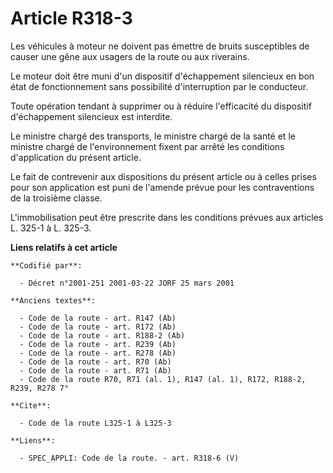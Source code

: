 # Article R318-3

Les véhicules à moteur ne doivent pas émettre de bruits susceptibles de causer une gêne aux usagers de la route ou aux
riverains.

Le moteur doit être muni d'un dispositif d'échappement silencieux en bon état de fonctionnement sans possibilité
d'interruption par le conducteur.

Toute opération tendant à supprimer ou à réduire l'efficacité du dispositif d'échappement silencieux est interdite.

Le ministre chargé des transports, le ministre chargé de la santé et le ministre chargé de l'environnement fixent par arrêté
les conditions d'application du présent article.

Le fait de contrevenir aux dispositions du présent article ou à celles prises pour son application est puni de l'amende
prévue pour les contraventions de la troisième classe.

L'immobilisation peut être prescrite dans les conditions prévues aux articles L. 325-1 à L. 325-3.

**Liens relatifs à cet article**

	**Codifié par**:

	  - Décret n°2001-251 2001-03-22 JORF 25 mars 2001

	**Anciens textes**:

	  - Code de la route - art. R147 (Ab)
	  - Code de la route - art. R172 (Ab)
	  - Code de la route - art. R188-2 (Ab)
	  - Code de la route - art. R239 (Ab)
	  - Code de la route - art. R278 (Ab)
	  - Code de la route - art. R70 (Ab)
	  - Code de la route - art. R71 (Ab)
	  - Code de la route R70, R71 (al. 1), R147 (al. 1), R172, R188-2, R239, R278 7°

	**Cite**:

	  - Code de la route L325-1 à L325-3

	**Liens**:

	  - SPEC_APPLI: Code de la route. - art. R318-6 (V)
